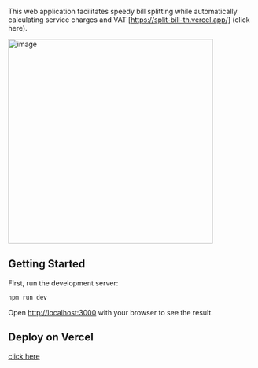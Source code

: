 This web application facilitates speedy bill splitting while automatically calculating service charges and VAT [https://split-bill-th.vercel.app/] (click here).

<img width="416" alt="image" src="https://github.com/luispuentesvega/split-bill/assets/5620082/c70977b4-4c81-4661-82fa-11c2bb2211a0">

## Getting Started

First, run the development server:

```bash
npm run dev
```

Open [http://localhost:3000](http://localhost:3000) with your browser to see the result.

## Deploy on Vercel

[click here](https://split-bill-th.vercel.app/)
